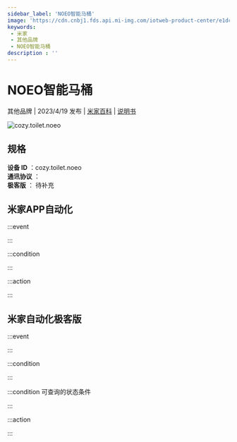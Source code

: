 ```yaml
---
sidebar_label: 'NOEO智能马桶'
image: 'https://cdn.cnbj1.fds.api.mi-img.com/iotweb-product-center/e1dc9702352dab662a7168cca242af3f_1680776454206.png?GalaxyAccessKeyId=AKVGLQWBOVIRQ3XLEW&Expires=9223372036854775807&Signature=8lOi297iW1b+gYpLzhaawnQUEjw='
keywords: 
 - 米家
 - 其他品牌
 - NOEO智能马桶
description : ''
---
```

# NOEO智能马桶

其他品牌 | 2023/4/19 发布 | [米家百科](https://home.mi.com/webapp/content/baike/product/index.html?model=cozy.toilet.noeo) | [说明书](https://home.mi.com/views/introduction.html?model=cozy.toilet.noeo&region=cn)

![cozy.toilet.noeo](https://cdn.cnbj1.fds.api.mi-img.com/iotweb-product-center/e1dc9702352dab662a7168cca242af3f_1680776454206.png?GalaxyAccessKeyId=AKVGLQWBOVIRQ3XLEW&Expires=9223372036854775807&Signature=8lOi297iW1b+gYpLzhaawnQUEjw=)

## 规格  
> 
**设备 ID** ：cozy.toilet.noeo  
**通讯协议** ：  
**极客版**  ： 待补充 


## 米家APP自动化  

:::event  

:::

:::condition  

:::

:::action   

:::

## 米家自动化极客版  

:::event  

:::

:::condition  

:::

:::condition 可查询的状态条件  

:::

:::action  

:::

        
